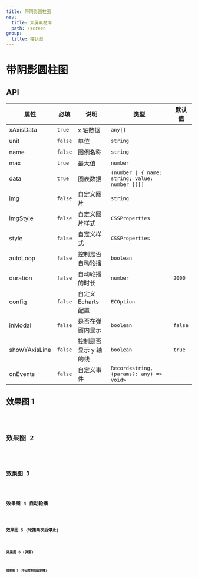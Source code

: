 ```yaml
---
title: 带阴影圆柱图
nav:
  title: 大屏素材库
  path: /screen
group:
  title: 柱状图
---
```


# 带阴影圆柱图

## API

| 属性          | 必填    | 说明                  | 类型                                            | 默认值  |
| ------------- | ------- | --------------------- | ----------------------------------------------- | ------- |
| xAxisData     | `true`  | x 轴数据              | `any[]`                                         |         |
| unit          | `false` | 单位                  | `string`                                        |         |
| name          | `false` | 图例名称              | `string`                                        |         |
| max           | `true`  | 最大值                | `number`                                        |         |
| data          | `true`  | 图表数据              | `(number \| { name: string; value: number })[]` |         |
| img           | `false` | 自定义图片            | `string`                                        |         |
| imgStyle      | `false` | 自定义图片样式        | `CSSProperties`                                 |         |
| style         | `false` | 自定义样式            | `CSSProperties`                                 |         |
| autoLoop      | `false` | 控制是否自动轮播      | `boolean`                                       |         |
| duration      | `false` | 自动轮播的时长        | `number`                                        | `2000`  |
| config        | `false` | 自定义 Echarts 配置   | `ECOption`                                      |         |
| inModal       | `false` | 是否在弹窗内显示      | `boolean`                                       | `false` |
| showYAxisLine | `false` | 控制是否显示 y 轴的线 | `boolean`                                       | `true`  |
| onEvents      | `false` | 自定义事件            | `Record<string, (params?: any) => void>`        |         |

## 效果图 1

<code src="../../../example/CylinderShadowBarDemo/demo1.tsx" background="#040727">

## 效果图 2

<code src="../../../example/CylinderShadowBarDemo/demo2.tsx" background="#040727">

## 效果图 3

<code src="../../../example/CylinderShadowBarDemo/demo3.tsx" background="#040727">

## 效果图 4 自动轮播

<code src="../../../example/CylinderShadowBarDemo/demo4.tsx" background="#040727">

## 效果图 5 (轮播两次后停止)

<code src="../../../example/CylinderShadowBarDemo/demo5.tsx" background="#040727">

## 效果图 6 (弹窗)

<code src="../../../example/CylinderShadowBarDemo/demo6.tsx" background="#040727">

## 效果图 7 (手动控制图表轮播)

<code src="../../../example/CylinderShadowBarDemo/demo7.tsx" background="#040727">

